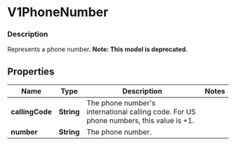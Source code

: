 
# V1PhoneNumber

### Description

Represents a phone number.
**Note: This model is deprecated.**

## Properties
Name | Type | Description | Notes
------------ | ------------- | ------------- | -------------
**callingCode** | **String** | The phone number&#39;s international calling code. For US phone numbers, this value is +1. | 
**number** | **String** | The phone number. | 



